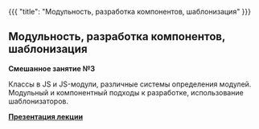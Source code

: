 {{{
	"title": "Модульность, разработка компонентов, шаблонизация"
}}}

## Модульность, разработка компонентов, шаблонизация
__Смешанное занятие №3__

Классы в JS и JS-модули, различные системы определения модулей. Модульный и компонентный подходы к разработке, использование шаблонизаторов.

__[Презентация лекции](/slides/s3)__
